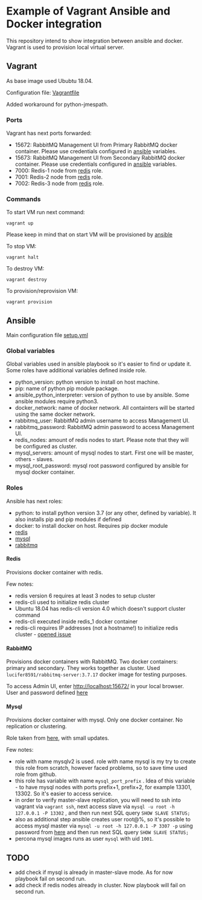 # Example of Vagrant Ansible and Docker integration

This repository intend to show integration between ansible and docker. Vagrant is used to provision local virtual server.

## Vagrant

As base image used Ububtu 18.04.

Configuration file: [Vagrantfile](Vagrantfile)

Added workaround for python-jmespath.

### Ports

Vagrant has next ports forwarded:

* 15672: RabbitMQ Management UI from Primary RabbitMQ docker container. Please use credentials configured in [ansible](#Variables) variables.
* 15673: RabbitMQ Management UI from Secondary RabbitMQ docker container. Please use credentials configured in [ansible](#Variables) variables.
* 7000: Redis-1 node from [redis](#Redis) role.
* 7001: Redis-2 node from [redis](#Redis) role.
* 7002: Redis-3 node from [redis](#Redis) role.

### Commands

To start VM run next command:
```
vagrant up
```
Please keep in mind that on start VM will be provisioned by [ansible](#Ansible)

To stop VM:

```
vagrant halt
```

To destroy VM:
```
vagrant destroy
```

To provision/reprovision VM:
```
vagrant provision
```

## Ansible

Main configuration file [setup.yml](setup.yml)

### Global variables

Global variables used in ansible playbook so it's easier to find or update it. Some roles have additional variables defined inside role.

* python_version: python version to install on host machine.
* pip: name of python pip module package.
* ansible_python_interpreter: version of python to use by ansible. Some ansible modules require python3.
* docker_network: name of docker network. All containters will be started using the same docker network.
* rabbitmq_user: RabbitMQ admin username to access Management UI.
* rabbitmq_password: RabbitMQ admin password to access Management UI.
* redis_nodes: amount of redis nodes to start. Please note that they will be configured as cluster.
* mysql_servers: amount of mysql nodes to start. First one will be master, others - slaves.
* mysql_root_password: mysql root password configured by ansible for mysql docker container.


### Roles

Ansible has next roles:
* python: to install python version 3.7 (or any other, defined by variable). It also installs pip and pip modules if defined
* docker: to install docker on host. Requires pip docker module
* [redis](#Redis)
* [mysql](#Mysql)
* [rabbitmq](#RabbitMQ)

#### Redis

Provisions docker container with redis.

Few notes:
* redis version 6 requires at least 3 nodes to setup cluster
* redis-cli used to initialize redis cluster
* Ubuntu 18.04 has redis-cli version 4.0 which doesn't support cluster command
* redis-cli executed inside redis_1 docker container
* redis-cli requires IP addresses (not a hostname!) to initialize redis cluster - [opened issue](https://github.com/redis/redis/issues/2186)

#### RabbitMQ

Provisions docker containers with RabbitMQ. Two docker containers: primary and secondary. They works together as cluster. Used `lucifer8591/rabbitmq-server:3.7.17` docker image for testing purposes.

To access Admin UI, enter [http://localhost:15672/](http://localhost:15672/)  in your local browser. User and password defined [here](setup.yml)

#### Mysql

Provisions docker container with mysql. Only one docker container. No replication or clustering.

Role taken from [here](https://github.com/nethalo/ansible-mysql-docker), with small updates.

Few notes:
* role with name mysqlv2 is used. role with name mysql is my try to create this role from scratch, however faced problems, so to save time used role from github.
* this role has variable with name `mysql_port_prefix` . Idea of this variable - to have mysql nodes with ports prefix+1, prefix+2, for example 13301, 13302. So it's easier to access service.
* in order to verify master-slave replication, you will need to ssh into vagrant via `vagrant ssh`, next access slave via `mysql -u root -h 127.0.0.1 -P 13302` , and then run next SQL query `SHOW SLAVE STATUS;`
* also as additional step ansible creates user root@%, so it's possible to access mysql master via `mysql -u root -h 127.0.0.1 -P 3307 -p` using password from [here](setup.yml) and then run next SQL query `SHOW SLAVE STATUS;`
* percona mysql images runs as user `mysql` with uid `1001`.


## TODO
* add check if mysql is already in master-slave mode. As for now playbook fail on second run.
* add check if redis nodes already in cluster. Now playbook will fail on second run.